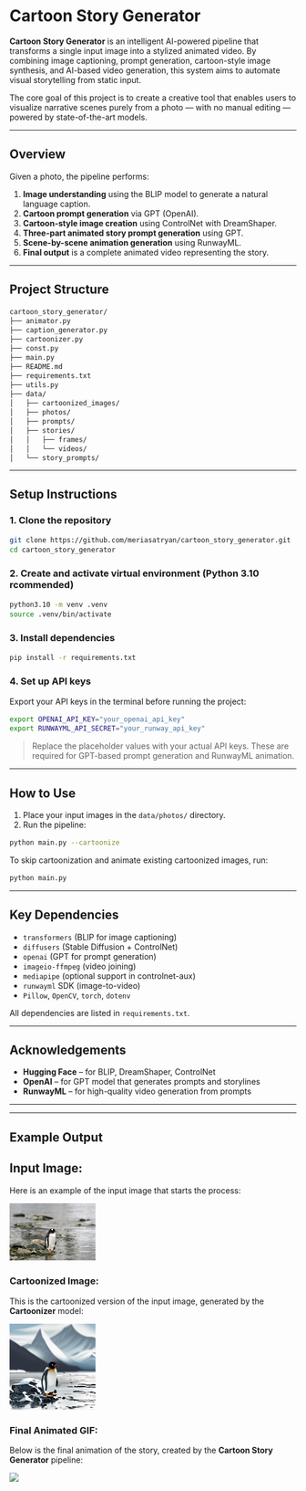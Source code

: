 # Cartoon Story Generator

**Cartoon Story Generator** is an intelligent AI-powered pipeline that transforms a single input image into a stylized animated video. By combining image captioning, prompt generation, cartoon-style image synthesis, and AI-based video generation, this system aims to automate visual storytelling from static input.

The core goal of this project is to create a creative tool that enables users to visualize narrative scenes purely from a photo — with no manual editing — powered by state-of-the-art models.

---

## Overview

Given a photo, the pipeline performs:

1. **Image understanding** using the BLIP model to generate a natural language caption.
2. **Cartoon prompt generation** via GPT (OpenAI).
3. **Cartoon-style image creation** using ControlNet with DreamShaper.
4. **Three-part animated story prompt generation** using GPT.
5. **Scene-by-scene animation generation** using RunwayML.
6. **Final output** is a complete animated video representing the story.

---

## Project Structure

```plaintext
cartoon_story_generator/
├── animator.py
├── caption_generator.py
├── cartoonizer.py
├── const.py
├── main.py
├── README.md
├── requirements.txt
├── utils.py
├── data/
│   ├── cartoonized_images/
│   ├── photos/
│   ├── prompts/
│   ├── stories/
│   │   ├── frames/
│   │   └── videos/
│   └── story_prompts/
```

---

## Setup Instructions

### 1. Clone the repository

```bash
git clone https://github.com/meriasatryan/cartoon_story_generator.git
cd cartoon_story_generator
```

### 2. Create and activate virtual environment (Python 3.10 rcommended)

```bash
python3.10 -m venv .venv
source .venv/bin/activate
```

### 3. Install dependencies

```bash
pip install -r requirements.txt
```

### 4. Set up API keys

Export your API keys in the terminal before running the project:

```bash
export OPENAI_API_KEY="your_openai_api_key"
export RUNWAYML_API_SECRET="your_runway_api_key"
```

> Replace the placeholder values with your actual API keys.
> These are required for GPT-based prompt generation and RunwayML animation.

---

## How to Use

1. Place your input images in the `data/photos/` directory.
2. Run the pipeline:

```bash
python main.py --cartoonize
```

To skip cartoonization and animate existing cartoonized images, run:

```bash
python main.py
```

---

## Key Dependencies

- `transformers` (BLIP for image captioning)
- `diffusers` (Stable Diffusion + ControlNet)
- `openai` (GPT for prompt generation)
- `imageio-ffmpeg` (video joining)
- `mediapipe` (optional support in controlnet-aux)
- `runwayml` SDK (image-to-video)
- `Pillow`, `OpenCV`, `torch`, `dotenv`

All dependencies are listed in `requirements.txt`.

---

## Acknowledgements

- **Hugging Face** – for BLIP, DreamShaper, ControlNet
- **OpenAI** – for GPT model that generates prompts and storylines
- **RunwayML** – for high-quality video generation from prompts

---

---

## Example Output

## Input Image:
Here is an example of the input image that starts the process:

<img src="data/photos/photo1.jpg" style="display: inline-block; width: 30%" />

### Cartoonized Image:
This is the cartoonized version of the input image, generated by the **Cartoonizer** model:

<img src="data/cartoonized_images/cartoon_controlnet_dreamshaper_photo1.jpg" style="display: inline-block; width: 30%" />

### Final Animated GIF:
Below is the final animation of the story, created by the **Cartoon Story Generator** pipeline:

<img src="data/stories/videos/final_story.gif" style="display: inline-block; width: 30%" />
